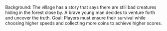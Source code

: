 Background:
The village has a story that says there are still bad creatures hiding in the forest close by. A brave young man decides to venture forth and uncover the truth.
Goal: 
Players must ensure their survival while choosing higher speeds and collecting more coins to achieve higher scores.
